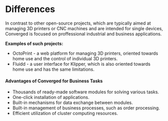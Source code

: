 # Differences 

In contrast to other open-source projects, which are typically aimed at managing 3D printers or CNC machines and are intended for single devices, Converged is focused on proffessional industrial and business applications.

**Examples of such projects:**
- OctoPrint - a web platform for managing 3D printers, oriented towards home use and the control of individual 3D printers.
- Fluidd - a user interface for Klipper, which is also oriented towards home use and has the same limitations.


#### Advantages of Converged for Business Tasks
- Thousands of ready-made software modules for solving various tasks.
- One-click installation of applications.
- Built-in mechanisms for data exchange between modules.
- Built-in management of business processes, such as order processing.
- Efficient utilization of cluster computing resources.
